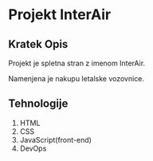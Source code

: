 # Projekt InterAir

## Kratek Opis
Projekt je spletna stran z imenom InterAir.

Namenjena je nakupu letalske vozovnice.

## Tehnologije
1. HTML
2. CSS
3. JavaScript(front-end)
4. DevOps